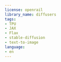 ```yaml
---
license: openrail
library_name: diffusers
tags:
- TPU
- JAX
- Flax
- stable-diffusion
- text-to-image
language:
- en
---
```

